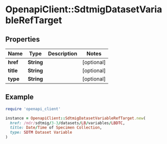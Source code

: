 # OpenapiClient::SdtmigDatasetVariableRefTarget

## Properties

| Name | Type | Description | Notes |
| ---- | ---- | ----------- | ----- |
| **href** | **String** |  | [optional] |
| **title** | **String** |  | [optional] |
| **type** | **String** |  | [optional] |

## Example

```ruby
require 'openapi_client'

instance = OpenapiClient::SdtmigDatasetVariableRefTarget.new(
  href: /mdr/sdtmig/3-3/datasets/LB/variables/LBDTC,
  title: Date/Time of Specimen Collection,
  type: SDTM Dataset Variable
)
```

